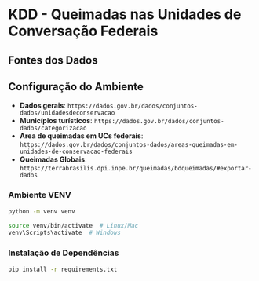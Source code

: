 # KDD - Queimadas nas Unidades de Conversação Federais

## Fontes dos Dados

## Configuração do Ambiente

- **Dados gerais**: `https://dados.gov.br/dados/conjuntos-dados/unidadesdeconservacao`
- **Municípios turísticos**: `https://dados.gov.br/dados/conjuntos-dados/categorizacao`
- **Area de queimadas em UCs federais**: `https://dados.gov.br/dados/conjuntos-dados/areas-queimadas-em-unidades-de-conservacao-federais`
- **Queimadas Globais**: `https://terrabrasilis.dpi.inpe.br/queimadas/bdqueimadas/#exportar-dados`

### Ambiente VENV

```bash
python -m venv venv

source venv/bin/activate  # Linux/Mac
venv\Scripts\activate  # Windows
```

### Instalação de Dependências

```bash
pip install -r requirements.txt
```
